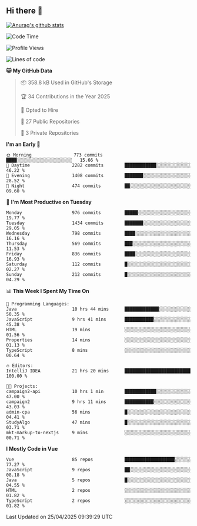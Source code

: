 ## Hi there 👋

[![Anurag's github stats](https://github-readme-stats.vercel.app/api?username=Songwonseok)](https://github.com/anuraghazra/github-readme-stats)



<!--START_SECTION:waka-->
![Code Time](http://img.shields.io/badge/Code%20Time-3%2C400%20hrs%2058%20mins-blue)

![Profile Views](http://img.shields.io/badge/Profile%20Views-0-blue)

![Lines of code](https://img.shields.io/badge/From%20Hello%20World%20I%27ve%20Written-34.8%20million%20lines%20of%20code-blue)

**🐱 My GitHub Data** 

> 📦 358.8 kB Used in GitHub's Storage 
 > 
> 🏆 34 Contributions in the Year 2025
 > 
> 💼 Opted to Hire
 > 
> 📜 27 Public Repositories 
 > 
> 🔑 3 Private Repositories 
 > 
**I'm an Early 🐤** 

```text
🌞 Morning                773 commits         ████░░░░░░░░░░░░░░░░░░░░░   15.66 % 
🌆 Daytime                2282 commits        ████████████░░░░░░░░░░░░░   46.22 % 
🌃 Evening                1408 commits        ███████░░░░░░░░░░░░░░░░░░   28.52 % 
🌙 Night                  474 commits         ██░░░░░░░░░░░░░░░░░░░░░░░   09.60 % 
```
📅 **I'm Most Productive on Tuesday** 

```text
Monday                   976 commits         █████░░░░░░░░░░░░░░░░░░░░   19.77 % 
Tuesday                  1434 commits        ███████░░░░░░░░░░░░░░░░░░   29.05 % 
Wednesday                798 commits         ████░░░░░░░░░░░░░░░░░░░░░   16.16 % 
Thursday                 569 commits         ███░░░░░░░░░░░░░░░░░░░░░░   11.53 % 
Friday                   836 commits         ████░░░░░░░░░░░░░░░░░░░░░   16.93 % 
Saturday                 112 commits         █░░░░░░░░░░░░░░░░░░░░░░░░   02.27 % 
Sunday                   212 commits         █░░░░░░░░░░░░░░░░░░░░░░░░   04.29 % 
```


📊 **This Week I Spent My Time On** 

```text
💬 Programming Languages: 
Java                     10 hrs 44 mins      █████████████░░░░░░░░░░░░   50.35 % 
JavaScript               9 hrs 41 mins       ███████████░░░░░░░░░░░░░░   45.38 % 
HTML                     19 mins             ░░░░░░░░░░░░░░░░░░░░░░░░░   01.56 % 
Properties               14 mins             ░░░░░░░░░░░░░░░░░░░░░░░░░   01.13 % 
TypeScript               8 mins              ░░░░░░░░░░░░░░░░░░░░░░░░░   00.64 % 

🔥 Editors: 
IntelliJ IDEA            21 hrs 20 mins      █████████████████████████   100.00 % 

🐱‍💻 Projects: 
campaign2-api            10 hrs 1 min        ████████████░░░░░░░░░░░░░   47.00 % 
campaign2                9 hrs 11 mins       ███████████░░░░░░░░░░░░░░   43.03 % 
admin-cpa                56 mins             █░░░░░░░░░░░░░░░░░░░░░░░░   04.41 % 
StudyAlgo                47 mins             █░░░░░░░░░░░░░░░░░░░░░░░░   03.71 % 
mkt-markup-to-nextjs     9 mins              ░░░░░░░░░░░░░░░░░░░░░░░░░   00.71 % 
```

**I Mostly Code in Vue** 

```text
Vue                      85 repos            ███████████████████░░░░░░   77.27 % 
JavaScript               9 repos             ██░░░░░░░░░░░░░░░░░░░░░░░   08.18 % 
Java                     5 repos             █░░░░░░░░░░░░░░░░░░░░░░░░   04.55 % 
HTML                     2 repos             ░░░░░░░░░░░░░░░░░░░░░░░░░   01.82 % 
TypeScript               2 repos             ░░░░░░░░░░░░░░░░░░░░░░░░░   01.82 % 
```




 Last Updated on 25/04/2025 09:39:29 UTC
<!--END_SECTION:waka-->
